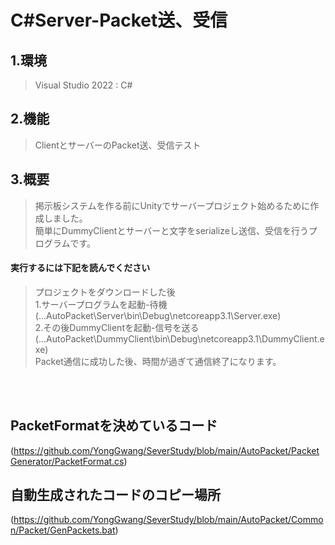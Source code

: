 # C#Server-Packet送、受信

## 1.環境
> Visual Studio 2022 : C#

## 2.機能
> ClientとサーバーのPacket送、受信テスト

## 3.概要
> 掲示板システムを作る前にUnityでサーバープロジェクト始めるために作成しました。<br>
> 簡単にDummyClientとサーバーと文字をserializeし送信、受信を行うプログラムです。<br>


#### **実行するには下記を読んでください** 
> プロジェクトをダウンロードした後<br>
> 1.サーバープログラムを起動-待機<br>
> (...AutoPacket\Server\bin\Debug\netcoreapp3.1\Server.exe)<br>
> 2.その後DummyClientを起動-信号を送る<br>
> (...AutoPacket\DummyClient\bin\Debug\netcoreapp3.1\DummyClient.exe)<br>
> Packet通信に成功した後、時間が過ぎて通信終了になります。

<br><br>
## PacketFormatを決めているコード
(https://github.com/YongGwang/SeverStudy/blob/main/AutoPacket/PacketGenerator/PacketFormat.cs)

## 自動生成されたコードのコピー場所
(https://github.com/YongGwang/SeverStudy/blob/main/AutoPacket/Common/Packet/GenPackets.bat)
